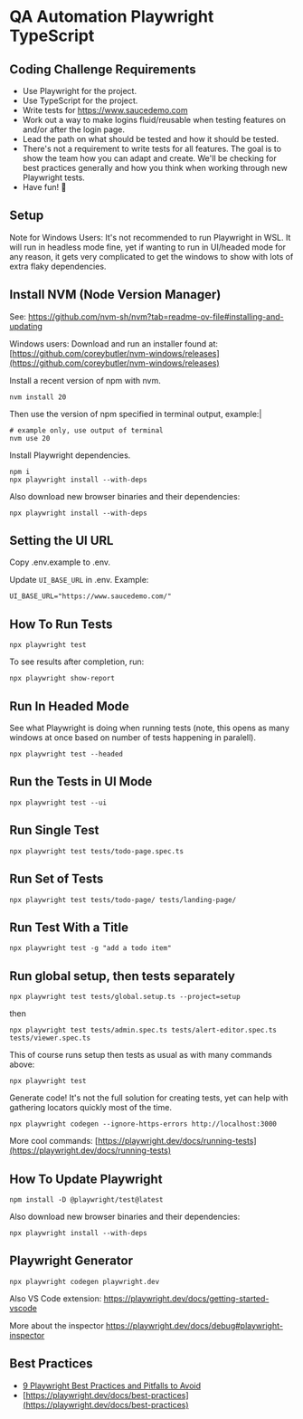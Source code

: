 # QA Automation Playwright TypeScript

## Coding Challenge Requirements

-   Use Playwright for the project.
-   Use TypeScript for the project.
-   Write tests for https://www.saucedemo.com
-   Work out a way to make logins fluid/reusable when testing features on and/or after the login page.
-   Lead the path on what should be tested and how it should be tested.
-   There's not a requirement to write tests for all features. The goal is to show the team how you can adapt and create. We'll be checking for best practices generally and how you think when working through new Playwright tests.
-   Have fun! 🎉

## Setup

Note for Windows Users: It's not recommended to run Playwright in WSL. It will run in headless mode fine, yet if wanting to run in UI/headed mode for any reason, it gets very complicated to get the windows to show with lots of extra flaky dependencies.

## Install NVM (Node Version Manager)

See: https://github.com/nvm-sh/nvm?tab=readme-ov-file#installing-and-updating

Windows users: Download and run an installer found at:
[https://github.com/coreybutler/nvm-windows/releases](https://github.com/coreybutler/nvm-windows/releases)

Install a recent version of npm with nvm.

```
nvm install 20
```

Then use the version of npm specified in terminal output, example:|

```
# example only, use output of terminal
nvm use 20
```

Install Playwright dependencies.

```
npm i
npx playwright install --with-deps
```

Also download new browser binaries and their dependencies:

```
npx playwright install --with-deps
```

## Setting the UI URL

Copy .env.example to .env.

Update `UI_BASE_URL` in .env. Example:

```
UI_BASE_URL="https://www.saucedemo.com/"
```

## How To Run Tests

```
npx playwright test
```

To see results after completion, run:

```
npx playwright show-report
```

## Run In Headed Mode

See what Playwright is doing when running tests (note, this opens as many windows at once based on number of tests happening in paralell).

```
npx playwright test --headed
```

## Run the Tests in UI Mode

```
npx playwright test --ui
```

## Run Single Test

```
npx playwright test tests/todo-page.spec.ts
```

## Run Set of Tests

```
npx playwright test tests/todo-page/ tests/landing-page/
```

## Run Test With a Title

```
npx playwright test -g "add a todo item"
```

## Run global setup, then tests separately

```
npx playwright test tests/global.setup.ts --project=setup
```

then

```
npx playwright test tests/admin.spec.ts tests/alert-editor.spec.ts tests/viewer.spec.ts
```

This of course runs setup then tests as usual as with many commands above:

```
npx playwright test
```

Generate code! It's not the full solution for creating tests, yet can help with gathering locators quickly most of the time.

```
npx playwright codegen --ignore-https-errors http://localhost:3000
```

More cool commands:
[https://playwright.dev/docs/running-tests](https://playwright.dev/docs/running-tests)

## How To Update Playwright

```
npm install -D @playwright/test@latest
```

Also download new browser binaries and their dependencies:

```
npx playwright install --with-deps
```

## Playwright Generator

```
npx playwright codegen playwright.dev
```

Also VS Code extension:
https://playwright.dev/docs/getting-started-vscode

More about the inspector
https://playwright.dev/docs/debug#playwright-inspector

## Best Practices

-   [9 Playwright Best Practices and Pitfalls to Avoid](https://betterstack.com/community/guides/testing/playwright-best-practices/)
-   [https://playwright.dev/docs/best-practices](https://playwright.dev/docs/best-practices)

